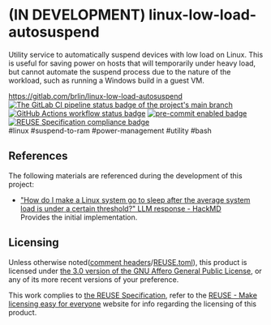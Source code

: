 # (IN DEVELOPMENT) linux-low-load-autosuspend

Utility service to automatically suspend devices with low load on Linux.  This is useful for saving power on hosts that will temporarily under heavy load, but cannot automate the suspend process due to the nature of the workload, such as running a Windows build in a guest VM.

<https://gitlab.com/brlin/linux-low-load-autosuspend>  
[![The GitLab CI pipeline status badge of the project's `main` branch](https://gitlab.com/brlin/linux-low-load-autosuspend/badges/main/pipeline.svg?ignore_skipped=true "Click here to check out the comprehensive status of the GitLab CI pipelines")](https://gitlab.com/brlin/linux-low-load-autosuspend/-/pipelines) [![GitHub Actions workflow status badge](https://github.com/brlin-tw/linux-low-load-autosuspend/actions/workflows/check-potential-problems.yml/badge.svg "GitHub Actions workflow status")](https://github.com/brlin-tw/linux-low-load-autosuspend/actions/workflows/check-potential-problems.yml) [![pre-commit enabled badge](https://img.shields.io/badge/pre--commit-enabled-brightgreen?logo=pre-commit&logoColor=white "This project uses pre-commit to check potential problems")](https://pre-commit.com/) [![REUSE Specification compliance badge](https://api.reuse.software/badge/gitlab.com/brlin/linux-low-load-autosuspend "This project complies to the REUSE specification to decrease software licensing costs")](https://api.reuse.software/info/gitlab.com/brlin/linux-low-load-autosuspend)  
\#linux \#suspend-to-ram \#power-management \#utility \#bash

## References

The following materials are referenced during the development of this project:

* ["How do I make a Linux system go to sleep after the average system load is under a certain threshold?" LLM response - HackMD](https://hackmd.io/@brlin/HJKJ01Dfgg)  
  Provides the initial implementation.

## Licensing

Unless otherwise noted([comment headers](https://reuse.software/spec-3.3/#comment-headers)/[REUSE.toml](https://reuse.software/spec-3.3/#reusetoml)), this product is licensed under [the 3.0 version of the GNU Affero General Public License](https://www.gnu.org/licenses/agpl-3.0.en.html), or any of its more recent versions of your preference.

This work complies to [the REUSE Specification](https://reuse.software/spec/), refer to the [REUSE - Make licensing easy for everyone](https://reuse.software/) website for info regarding the licensing of this product.
